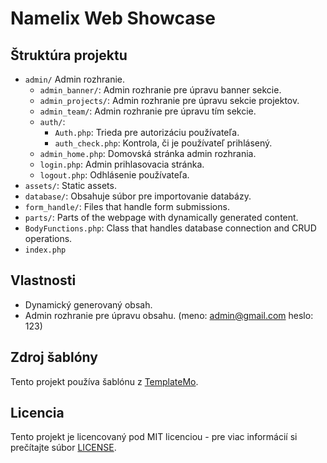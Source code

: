# Namelix Web Showcase

## Štruktúra projektu

- `admin/` Admin rozhranie.
    - `admin_banner/`: Admin rozhranie pre úpravu banner sekcie.
    - `admin_projects/`: Admin rozhranie pre úpravu sekcie projektov.
    - `admin_team/`: Admin rozhranie pre úpravu tím sekcie.
    - `auth/`:
      - `Auth.php`: Trieda pre autorizáciu používateľa.
      - `auth_check.php`: Kontrola, či je používateľ prihlásený.
    - `admin_home.php`: Domovská stránka admin rozhrania.
    - `login.php`: Admin prihlasovacia stránka.
    - `logout.php`: Odhlásenie používateľa.
- `assets/`: Static assets.
- `database/`: Obsahuje súbor pre importovanie databázy.
- `form_handle/`: Files that handle form submissions.
- `parts/`: Parts of the webpage with dynamically generated content.
- `BodyFunctions.php`: Class that handles database connection and CRUD operations.
- `index.php`

## Vlastnosti

- Dynamický generovaný obsah.
- Admin rozhranie pre úpravu obsahu. (meno: admin@gmail.com heslo: 123)

## Zdroj šablóny

Tento projekt používa šablónu z [TemplateMo](https://templatemo.com/).

## Licencia

Tento projekt je licencovaný pod MIT licenciou - pre viac informácií si prečítajte súbor [LICENSE](LICENSE.md).